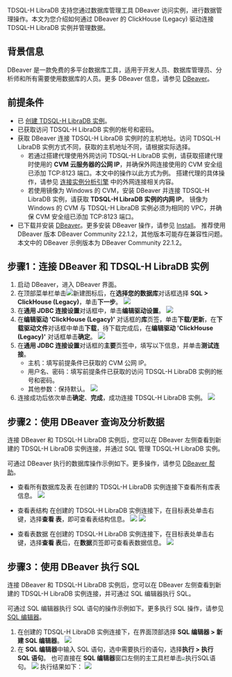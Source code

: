 TDSQL-H LibraDB 支持您通过数据库管理工具 DBeaver 访问实例，进行数据管理操作。本文为您介绍如何通过  DBeaver 的 ClickHouse (Legacy) 驱动连接 TDSQL-H LibraDB 实例并管理数据。

## 背景信息

DBeaver 是一款免费的多平台数据库工具，适用于开发人员、数据库管理员、分析师和所有需要使用数据库的人员。更多 DBeaver 信息，请参见 [DBeaver](https://dbeaver.io/)。

## 前提条件

- 已 [创建 TDSQL-H LibraDB 实例](https://cloud.tencent.com/document/product/1488/63546)。
- 已获取访问 TDSQL-H LibraDB 实例的帐号和密码。
- 获取 DBeaver 连接 TDSQL-H LibraDB 实例时的主机地址。访问 TDSQL-H LibraDB 实例方式不同，获取的主机地址不同，请根据实际选择。
  - 若通过搭建代理使用外网访问 TDSQL-H LibraDB 实例，请获取搭建代理时使用的 **CVM 云服务器的公网 IP**，并确保外网连接使用的 CVM 安全组已添加 TCP:8123 端口。本文中的操作以此方式为例。
    搭建代理的具体操作，请参见 [连接实例分析引擎](https://cloud.tencent.com/document/product/1488/63547) 中的外网连接相关内容。
  - 若使用镜像为 Windows 的 CVM，安装 DBeaver 并连接 TDSQL-H LibraDB 实例，请获取 **TDSQL-H LibraDB 实例的内网 IP**。
    镜像为 Windows 的 CVM 与 TDSQL-H LibraDB 实例必须为相同的 VPC，并确保 CVM 安全组已添加 TCP:8123 端口。
- 已下载并安装 [DBeaver](https://dbeaver.io/download/)。更多安装 DBeaver 操作，请参见 [Install](https://dbeaver.io/download/)。
  推荐使用 DBeaver 版本 DBeaver Community 22.1.2，其他版本可能存在兼容性问题。本文中的 DBeaver 示例版本为 DBeaver Community 22.1.2。

## 步骤1：连接 DBeaver 和 TDSQL-H LibraDB 实例

1. 启动 DBeaver，进入 DBeaver 界面。
2. 在顶部菜单栏单击![新建](https://static-aliyun-doc.oss-accelerate.aliyuncs.com/assets/img/zh-CN/8974386261/p296958.png)图标后，在**选择您的数据库**对话框选择 **SQL > ClickHouse (Legacy)**，单击**下一步**。
![](https://qcloudimg.tencent-cloud.cn/raw/4f6ff50d068e97e445944c5e8f73cfa7.png)
3. 在**通用 JDBC 连接设置**对话框中，单击**编辑驱动设置**。
![](https://qcloudimg.tencent-cloud.cn/raw/0f666ab6c36560675a1f10c090d43488.png)
4. 在**编辑驱动 'ClickHouse (Legacy)'** 对话框的**库**页签，单击**下载/更新**，在**下载驱动文件**对话框中单击**下载**，待下载完成后，在**编辑驱动 'ClickHouse (Legacy)'** 对话框单击**确定**。
![](https://qcloudimg.tencent-cloud.cn/raw/d9246690af70b69fbd552fcc65ebb1d8.png)
5. 在**通用 JDBC 连接设置**对话框的**主要**页签中，填写以下信息，并单击**测试连接**。
   - 主机：填写前提条件已获取的 CVM 公网 IP。
   - 用户名、密码：填写前提条件已获取的访问 TDSQL-H LibraDB 实例的帐号和密码。
   - 其他参数：保持默认。
 ![](https://qcloudimg.tencent-cloud.cn/raw/79b6e92105f4847302f172fa96feba64.png)
6. 连接成功后依次单击**确定**、**完成**，成功连接 TDSQL-H LibraDB 实例。
![](https://qcloudimg.tencent-cloud.cn/raw/c50f1348162cdc4874542110b314ced3.png)

## 步骤2：使用 DBeaver 查询及分析数据

连接 DBeaver 和 TDSQL-H LibraDB 实例后，您可以在 DBeaver 左侧查看到新建的 TDSQL-H LibraDB 实例连接，并通过 SQL 管理 TDSQL-H LibraDB 实例。

可通过 DBeaver 执行的数据库操作示例如下。更多操作，请参见 [DBeaver 帮助](https://github.com/dbeaver/dbeaver/wiki)。

- 查看所有数据库及表
  在创建的 TDSQL-H LibraDB 实例连接下查看所有库表信息。
  ![](https://qcloudimg.tencent-cloud.cn/raw/9c034282137229c834067ff89d8ebed4.png)

- 查看表结构
  在创建的 TDSQL-H LibraDB 实例连接下，在目标表处单击右键，选择**查看 表**，即可查看表结构信息。
  ![](https://qcloudimg.tencent-cloud.cn/raw/af8bf1b218b3e0d061680a1cbc3e4df8.png)
  ![](https://qcloudimg.tencent-cloud.cn/raw/14035ceeaac26e234f03a0dc06ce1da3.png)

- 查看表数据
  在创建的 TDSQL-H LibraDB 实例连接下，在目标表处单击右键，选择**查看 表**后，在**数据**页签即可查看表数据信息。
  ![](https://qcloudimg.tencent-cloud.cn/raw/a4707c2e9caa21247b63f2982cb7b933.png)

## 步骤3：使用 DBeaver 执行 SQL

连接 DBeaver 和 TDSQL-H LibraDB 实例后，您可以在 DBeaver 左侧查看到新建的 TDSQL-H LibraDB 实例连接，并可通过 SQL 编辑器执行 SQL。

可通过 SQL 编辑器执行 SQL 语句的操作示例如下。更多执行 SQL 操作，请参见 [SQL 编辑器](https://github.com/dbeaver/dbeaver/wiki/SQL-Editor)。

1. 在创建的 TDSQL-H LibraDB 实例连接下，在界面顶部选择 **SQL 编辑器 > 新建 SQL 编辑器**。
  ![](https://qcloudimg.tencent-cloud.cn/raw/4d22eb276f4b01885eceaaeed64b9478.png)
2. 在 **SQL 编辑器**中输入 SQL 语句，选中需要执行的语句，选择**执行 > 执行 SQL 语句**。
  也可直接在 **SQL 编辑器**窗口左侧的主工具栏单击<img src="https://qcloudimg.tencent-cloud.cn/raw/4f426d89fd039593fc1d94726e705038.png" style="zoom:50%;" />执行SQL语句。
  ![](https://qcloudimg.tencent-cloud.cn/raw/e84b4139e9b068a934b305f8b1e5c66f.png)
  执行结果如下：
  ![](https://qcloudimg.tencent-cloud.cn/raw/8a6f9bd94b3f13775137007f55baf7d3.png)

 
